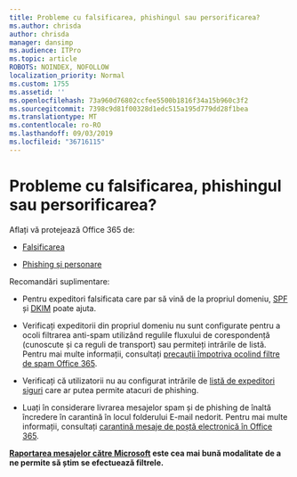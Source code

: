 ```yaml
---
title: Probleme cu falsificarea, phishingul sau persorificarea?
ms.author: chrisda
author: chrisda
manager: dansimp
ms.audience: ITPro
ms.topic: article
ROBOTS: NOINDEX, NOFOLLOW
localization_priority: Normal
ms.custom: 1755
ms.assetid: ''
ms.openlocfilehash: 73a960d76802ccfee5500b1816f34a15b960c3f2
ms.sourcegitcommit: 7398c9d81f00328d1edc515a195d779dd28f1bea
ms.translationtype: MT
ms.contentlocale: ro-RO
ms.lasthandoff: 09/03/2019
ms.locfileid: "36716115"
---
```

# <a name="issues-with-spoofing-phishing-or-impersonation"></a>Probleme cu falsificarea, phishingul sau persorificarea?

Aflați vă protejează Office 365 de:

- [Falsificarea](https://docs.microsoft.com/office365/securitycompliance/anti-spoofing-protection)

- [Phishing și personare](https://docs.microsoft.com/office365/securitycompliance/atp-anti-phishing)

Recomandări suplimentare:

- Pentru expeditori falsificata care par să vină de la propriul domeniu, [SPF](https://docs.microsoft.com/office365/securitycompliance/set-up-spf-in-office-365-to-help-prevent-spoofing) și [DKIM](https://docs.microsoft.com/office365/securitycompliance/use-dkim-to-validate-outbound-email) poate ajuta.

- Verificați expeditorii din propriul domeniu nu sunt configurate pentru a ocoli filtrarea anti-spam utilizând regulile fluxului de corespondență (cunoscute și ca reguli de transport) sau permiteți intrările de listă. Pentru mai multe informații, consultați [precauții împotriva ocolind filtre de spam Office 365](https://docs.microsoft.com/exchange/troubleshoot/antispam/cautions-against-bypassing-spam-filters).

- Verificați că utilizatorii nu au configurat intrările de [listă de expeditori siguri](https://support.office.com/article/BE1BAEA0-BEAB-4A30-B968-9004332336CE) care ar putea permite atacuri de phishing.

- Luați în considerare livrarea mesajelor spam și de phishing de înaltă încredere în carantină în locul folderului E-mail nedorit. Pentru mai multe informații, consultați [carantină mesaje de poștă electronică în Office 365](https://docs.microsoft.com/office365/securitycompliance/quarantine-email-messages).

**[Raportarea mesajelor către Microsoft](https://support.office.com/article/b5caa9f1-cdf3-4443-af8c-ff724ea719d2) este cea mai bună modalitate de a ne permite să știm se efectuează filtrele.**
